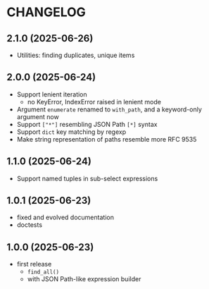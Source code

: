 # CHANGELOG

## 2.1.0 (2025-06-26)

- Utilities: finding duplicates, unique items

## 2.0.0 (2025-06-24)

- Support lenient iteration
  - no KeyError, IndexError raised in lenient mode
- Argument `enumerate` renamed to `with_path`, and a keyword-only argument now
- Support `["*"]` resembling JSON Path `[*]` syntax
- Support `dict` key matching by regexp
- Make string representation of paths resemble more RFC 9535

## 1.1.0 (2025-06-24)

- Support named tuples in sub-select expressions

## 1.0.1 (2025-06-23)

- fixed and evolved documentation
- doctests

## 1.0.0 (2025-06-23)

- first release
  - `find_all()`
  - with JSON Path-like expression builder
